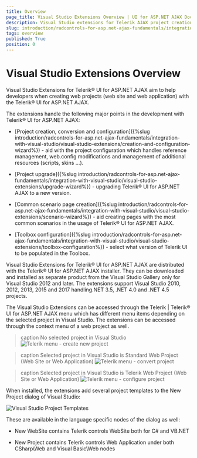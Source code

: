 ```yaml
---
title: Overview
page_title: Visual Studio Extensions Overview | UI for ASP.NET AJAX Documentation
description: Visual Studio extensions for Telerik AJAX project creation, upgrade, configration and conversion. Common scenarios and toolbox configuration of Telerik tools.
slug: introduction/radcontrols-for-asp.net-ajax-fundamentals/integration-with-visual-studio/visual-studio-extensions/overview
tags: overview
published: True
position: 0
---
```


# Visual Studio Extensions Overview



Visual Studio Extensions for Telerik® UI for ASP.NET AJAX aim to help developers when creating web projects (web site and web application) with the Telerik® UI for ASP.NET AJAX.

The extensions handle the following major points in the development with Telerik® UI for ASP.NET AJAX:

* [Project creation, conversion and configuration]({%slug introduction/radcontrols-for-asp.net-ajax-fundamentals/integration-with-visual-studio/visual-studio-extensions/creation-and-configuration-wizard%}) - aid with the project configuration which handles reference management, web.config modifications and management of additional resources (scripts, skins …).

* [Project upgrade]({%slug introduction/radcontrols-for-asp.net-ajax-fundamentals/integration-with-visual-studio/visual-studio-extensions/upgrade-wizard%}) - upgrading Telerik® UI for ASP.NET AJAX to a new version.

* [Common scenario page creation]({%slug introduction/radcontrols-for-asp.net-ajax-fundamentals/integration-with-visual-studio/visual-studio-extensions/scenario-wizard%}) - aid creating pages with the most common scenarios in the usage of Telerik® UI for ASP.NET AJAX.

* [Toolbox configuration]({%slug introduction/radcontrols-for-asp.net-ajax-fundamentals/integration-with-visual-studio/visual-studio-extensions/toolbox-configuration%}) - select what version of Telerik UI to be populated in the Toolbox.

Visual Studio Extensions for Telerik® UI for ASP.NET AJAX are distributed with the Telerik® UI for ASP.NET AJAX installer. They can be downloaded and installed as separate product from the Visual Studio Gallery only for Visual Studio 2012 and later. The extensions support Visual Studio 2010, 2012, 2013, 2015 and 2017 handling.NET 3.5, .NET 4.0 and .NET 4.5 projects.

The Visual Studio Extensions can be accessed through the Telerik | Telerik® UI for ASP.NET AJAX menu which has different menu items depending on the selected project in Visual Studio. The extensions can be accessed through the context menu of a web project as well.

>caption No selected project in Visual Studio
![Telerik menu - create new project](images/introduction-vsx_overview_menucreate.png)

>caption Selected project in Visual Studio is Standard Web Project (Web Site or Web Application)
![Telerik menu - convert project](images/introduction-vsx_overview_menuconvert.png)

>caption Selected project in Visual Studio is Telerik Web Project (Web Site or Web Application)
![Telerik menu - configure project](images/introduction-vsx_overview_menuconfigure.png)

When installed, the extensions add several project templates to the New Project dialog of Visual Studio:

![Visual Studio Project Templates](images/introduction-vsx_overview_newprojectdialog.png)

These are available in the language specific nodes of the dialog as well:

* New WebSite contains Telerik controls WebSite both for C# and VB.NET

* New Project contains Telerik controls Web Application under both CSharp\Web and Visual Basic\Web nodes
